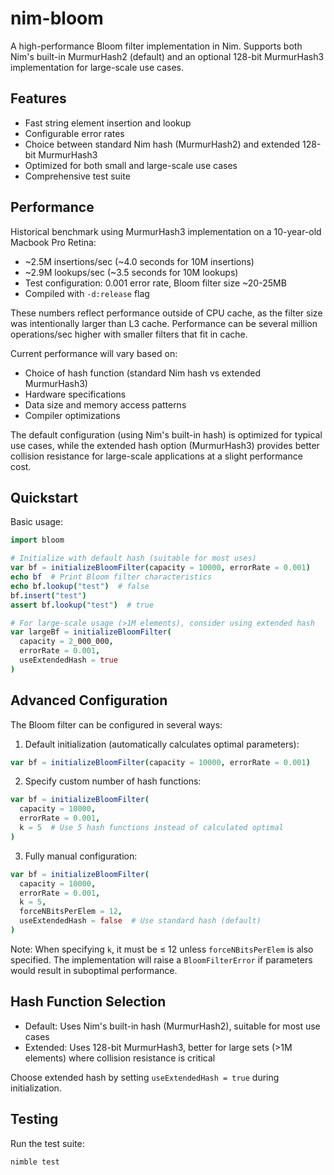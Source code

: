 # nim-bloom

A high-performance Bloom filter implementation in Nim. Supports both Nim's built-in MurmurHash2 (default) and an optional 128-bit MurmurHash3 implementation for large-scale use cases.

## Features

- Fast string element insertion and lookup
- Configurable error rates
- Choice between standard Nim hash (MurmurHash2) and extended 128-bit MurmurHash3
- Optimized for both small and large-scale use cases
- Comprehensive test suite

## Performance

Historical benchmark using MurmurHash3 implementation on a 10-year-old Macbook Pro Retina:
- ~2.5M insertions/sec (~4.0 seconds for 10M insertions)
- ~2.9M lookups/sec (~3.5 seconds for 10M lookups)
- Test configuration: 0.001 error rate, Bloom filter size ~20-25MB
- Compiled with `-d:release` flag

These numbers reflect performance outside of CPU cache, as the filter size was intentionally larger than L3 cache. Performance can be several million operations/sec higher with smaller filters that fit in cache.

Current performance will vary based on:
- Choice of hash function (standard Nim hash vs extended MurmurHash3)
- Hardware specifications
- Data size and memory access patterns
- Compiler optimizations

The default configuration (using Nim's built-in hash) is optimized for typical use cases, while the extended hash option (MurmurHash3) provides better collision resistance for large-scale applications at a slight performance cost.

## Quickstart

Basic usage:
```nim
import bloom

# Initialize with default hash (suitable for most uses)
var bf = initializeBloomFilter(capacity = 10000, errorRate = 0.001)
echo bf  # Print Bloom filter characteristics
echo bf.lookup("test")  # false
bf.insert("test")
assert bf.lookup("test")  # true

# For large-scale usage (>1M elements), consider using extended hash
var largeBf = initializeBloomFilter(
  capacity = 2_000_000,
  errorRate = 0.001,
  useExtendedHash = true
)
```

## Advanced Configuration

The Bloom filter can be configured in several ways:

1. Default initialization (automatically calculates optimal parameters):
```nim
var bf = initializeBloomFilter(capacity = 10000, errorRate = 0.001)
```

2. Specify custom number of hash functions:
```nim
var bf = initializeBloomFilter(
  capacity = 10000,
  errorRate = 0.001,
  k = 5  # Use 5 hash functions instead of calculated optimal
)
```

3. Fully manual configuration:
```nim
var bf = initializeBloomFilter(
  capacity = 10000,
  errorRate = 0.001,
  k = 5,
  forceNBitsPerElem = 12,
  useExtendedHash = false  # Use standard hash (default)
)
```

Note: When specifying `k`, it must be ≤ 12 unless `forceNBitsPerElem` is also specified. The implementation will raise a `BloomFilterError` if parameters would result in suboptimal performance.

## Hash Function Selection

- Default: Uses Nim's built-in hash (MurmurHash2), suitable for most use cases
- Extended: Uses 128-bit MurmurHash3, better for large sets (>1M elements) where collision resistance is critical

Choose extended hash by setting `useExtendedHash = true` during initialization.

## Testing

Run the test suite:
```bash
nimble test
```